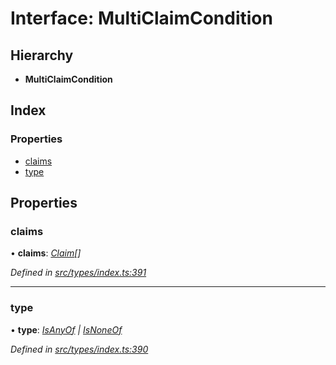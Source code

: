 # Interface: MultiClaimCondition

## Hierarchy

* **MultiClaimCondition**

## Index

### Properties

* [claims](multiclaimcondition.md#claims)
* [type](multiclaimcondition.md#type)

## Properties

###  claims

• **claims**: *[Claim](../globals.md#claim)[]*

*Defined in [src/types/index.ts:391](https://github.com/PolymathNetwork/polymesh-sdk/blob/4f2fd432/src/types/index.ts#L391)*

___

###  type

• **type**: *[IsAnyOf](../enums/conditiontype.md#isanyof) | [IsNoneOf](../enums/conditiontype.md#isnoneof)*

*Defined in [src/types/index.ts:390](https://github.com/PolymathNetwork/polymesh-sdk/blob/4f2fd432/src/types/index.ts#L390)*
